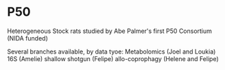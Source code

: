 # P50
Heterogeneous Stock rats studied by Abe Palmer's first P50 Consortium (NIDA funded)

Several branches available, by data tyoe:
Metabolomics (Joel and Loukia)
16S (Amelie)
shallow shotgun (Felipe)
allo-coprophagy (Helene and Felipe)
